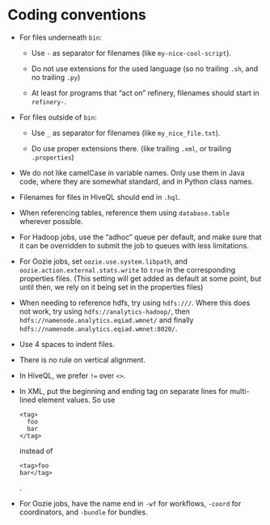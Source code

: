 # Coding conventions

* For files underneath ```bin```:
   * Use ```-``` as separator for filenames (like
     ```my-nice-cool-script```).

   * Do not use extensions for the used language (so no trailing
     ```.sh```, and no trailing ```.py```)

   * At least for programs that “act on” refinery, filenames should
     start in ```refinery-```.

* For files outside of ```bin```:
  * Use ```_``` as separator for filenames (like
    ```my_nice_file.txt```).

  * Do use proper extensions there. (like trailing ```.xml```, or
    trailing ```.properties```)

* We do not like camelCase in variable names. Only use them in Java
  code, where they are somewhat standard, and in Python class names.

* Filenames for files in HiveQL should end in ```.hql```.

* When referencing tables, reference them using ```database.table```
  wherever possible.

* For Hadoop jobs, use the “adhoc” queue per default, and make sure
  that it can be overridden to submit the job to queues with less
  limitations.

* For Oozie jobs, set ```oozie.use.system.libpath```, and
  ```oozie.action.external.stats.write``` to ```true``` in the
  corresponding properties files. (This setting will get added as
  default at some point, but until then, we rely on it being set in
  the properties files)

* When needing to reference hdfs, try using ```hdfs:///```. Where this
  does not work, try using ```hdfs://analytics-hadoop/```, then
  ```hdfs://namenode.analytics.eqiad.wmnet/``` and finally
  ```hdfs://namenode.analytics.eqiad.wmnet:8020/```.

* Use 4 spaces to indent files.

* There is no rule on vertical alignment.

* In HiveQL, we prefer ```!=``` over ```<>```.

* In XML, put the beginning and ending tag on separate lines for
  multi-lined element values. So use


      <tag>
        foo
        bar
      </tag>

  instead of

      <tag>foo
      bar</tag>

  .

* For Oozie jobs, have the name end in ```-wf``` for workflows,
  ```-coord``` for coordinators, and ```-bundle``` for bundles.
